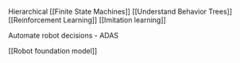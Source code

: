 
Hierarchical [[Finite State Machines]]
[[Understand Behavior Trees]]
[[Reinforcement Learning]]
[[Imitation learning]]

Automate robot decisions - ADAS

[[Robot foundation model]]